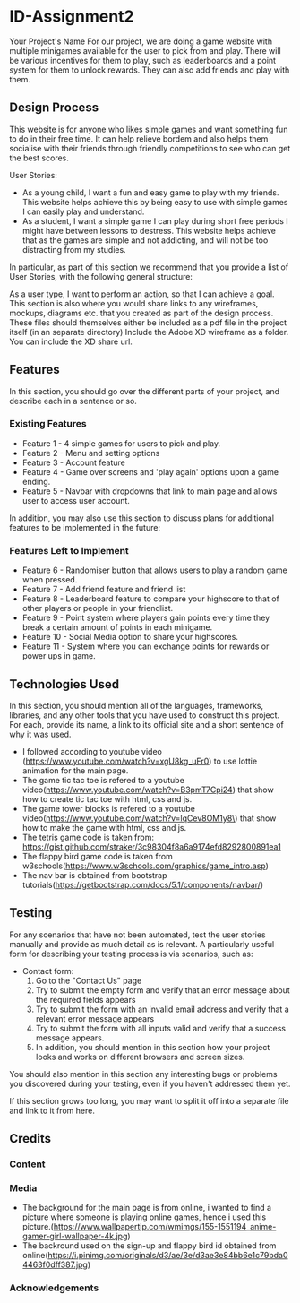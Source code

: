 # ID-Assignment2

Your Project's Name
For our project, we are doing a game website with multiple minigames available for the user to pick from and play. There will be various incentives for them to play, such as leaderboards and a point system for them to unlock rewards. They can also add friends and play with them.

## Design Process
This website is for anyone who likes simple games and want something fun to do in their free time. It can help relieve bordem and also helps them socialise with their friends through friendly competitions to see who can get the best scores. 

User Stories:
- As a young child, I want a fun and easy game to play with my friends. This website helps achieve this by being easy to use with simple games I can easily play and understand.
- As a student, I want a simple game I can play during short free periods I might have between lessons to destress. This website helps achieve that as the games are simple and not addicting, and will not be too distracting from my studies. 

In particular, as part of this section we recommend that you provide a list of User Stories, with the following general structure:

As a user type, I want to perform an action, so that I can achieve a goal.
This section is also where you would share links to any wireframes, mockups, diagrams etc. that you created as part of the design process. These files should themselves either be included as a pdf file in the project itself (in an separate directory) Include the Adobe XD wireframe as a folder. You can include the XD share url.

## Features
In this section, you should go over the different parts of your project, and describe each in a sentence or so.

### Existing Features
- Feature 1 - 4 simple games for users to pick and play.
- Feature 2 - Menu and setting options
- Feature 3 - Account feature
- Feature 4 - Game over screens and 'play again' options upon a game ending. 
- Feature 5 - Navbar with dropdowns that link to main page and allows user to access user account. 

In addition, you may also use this section to discuss plans for additional features to be implemented in the future:

### Features Left to Implement
- Feature 6 - Randomiser button that allows users to play a random game when pressed. 
- Feature 7 - Add friend feature and friend list
- Feature 8 - Leaderboard feature to compare your highscore to that of other players or people in your friendlist.
- Feature 9 - Point system where players gain points every time they break a certain amount of points in each minigame.
- Feature 10 - Social Media option to share your highscores. 
- Feature 11 - System where you can exchange points for rewards or power ups in game. 

## Technologies Used
In this section, you should mention all of the languages, frameworks, libraries, and any other tools that you have used to construct this project. For each, provide its name, a link to its official site and a short sentence of why it was used.
- I followed according to youtube video (https://www.youtube.com/watch?v=xgU8kg_uFr0) to use lottie animation for the main page.
- The game tic tac toe is refered to a youtube video(https://www.youtube.com/watch?v=B3pmT7Cpi24) that show how to create tic tac toe with html, css and js.
- The game tower blocks is refered to a youtube video(https://www.youtube.com/watch?v=lqCev8OM1y8\) that show how to make the game with html, css and js.
- The tetris game code is taken from: https://gist.github.com/straker/3c98304f8a6a9174efd8292800891ea1
- The flappy bird game code is taken from w3schools(https://www.w3schools.com/graphics/game_intro.asp)
- The nav bar is obtained from bootstrap tutorials(https://getbootstrap.com/docs/5.1/components/navbar/)

## Testing
For any scenarios that have not been automated, test the user stories manually and provide as much detail as is relevant. A particularly useful form for describing your testing process is via scenarios, such as:

- Contact form:
  1. Go to the "Contact Us" page
  2. Try to submit the empty form and verify that an error message about the required fields appears
  3. Try to submit the form with an invalid email address and verify that a relevant error message appears
  4. Try to submit the form with all inputs valid and verify that a success message appears.
  5. In addition, you should mention in this section how your project looks and works on different browsers and screen sizes.

You should also mention in this section any interesting bugs or problems you discovered during your testing, even if you haven't addressed them yet.

If this section grows too long, you may want to split it off into a separate file and link to it from here.

## Credits
### Content

### Media
- The background for the main page is from online, i wanted to find a picture where someone is playing online games, hence i used this picture.(https://www.wallpapertip.com/wmimgs/155-1551194_anime-gamer-girl-wallpaper-4k.jpg)
- The backround used on the sign-up and flappy bird id obtained from online(https://i.pinimg.com/originals/d3/ae/3e/d3ae3e84bb6e1c79bda04463f0dff387.jpg)
### Acknowledgements

